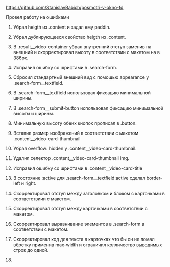https://github.com/StanislavBabich/posmotri-v-okno-fd


Провел работу на ошибками

1. Убрал heigth из .content и задал ему paddin.

2. Убрал дублирующееся свойство heigth из .content.

3. В .result__video-container убрал внутренний отступ заменив на внешний и скорректировал высоту в соответствии с макетом на в 386px.

4. Исправил ошибку со шрифтами в .search-form.

5. Сбросил стандартный внешний вид с помощью appearance у .search-form__textfield.

6. В .search-form__textfield использовал фиксацию минимальной ширины.

7. В .search-form__submit-button использовал фиксацию минимальной высоты и ширины.

8. Минимальную высоту обеих кнопок прописал в .button.

9. Вставил размер изображений в соответствии с макетом .content__video-card-thumbnail

10. Убрал overflow: hidden у .content__video-card-thumbnail.

11. Удалил селектор .content__video-card-thumbnail img.

12. Исправил ошибку со шрифтами в .content__video-card-title

13. В состояние :active для .search-form__textfield:active сделал border-left и right.

14. Скорректировал отступ между заголовком и блоком с карточками в соответствиии с макетом.

15. Скорректировал отступ между карточками в соответствии с макетом.

16. Скорректировал выравнивание элементов в .search-form в соответствии с макетом.

17. Скорректировал код для текста в карточках что бы он не ломал вёрстку применив max-width и ограничил колличество выводимых строк до одной.

18. 

